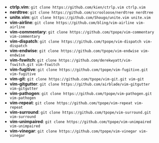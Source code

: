 * **ctrlp.vim**:       `git clone https://github.com/kien/ctrlp.vim ctrlp.vim`
* **nerdtree**:        `git clone https://github.com/scrooloose/nerdtree nerdtree`
* **unite.vim**:       `git clone https://github.com/Shougo/unite.vim unite.vim`
* **vim-airline**:     `git clone https://github.com/bling/vim-airline vim-airline`
* **vim-commentary**:  `git clone https://github.com/tpope/vim-commentary vim-commentary`
* **vim-dispatch**:    `git clone https://github.com/tpope/vim-dispatch vim-dispatch`
* **vim-endwise**:     `git clone https://github.com/tpope/vim-endwise vim-endwise`
* **vim-fswitch**:     `git clone https://github.com/derekwyatt/vim-fswitch.git vim-fswitch`
* **vim-fugitive**:    `git clone https://github.com/tpope/vim-fugitive.git vim-fugitive`
* **vim-git**:         `git clone https://github.com/tpope/vim-git.git vim-git`
* **vim-gitgutter**:   `git clone https://github.com/airblade/vim-gitgutter vim-gitgutter`
* **vim-pathogen**:    `git clone https://github.com/tpope/vim-pathogen.git vim-pathogen`
* **vim-repeat**:      `git clone https://github.com/tpope/vim-repeat vim-repeat`
* **vim-surround**:    `git clone https://github.com/tpope/vim-surround.git vim-surround`
* **vim-unimpaired**:  `git clone https://github.com/tpope/vim-unimpaired vim-unimpaired`
* **vim-vinegar**:     `git clone https://github.com/tpope/vim-vinegar vim-vinegar`
